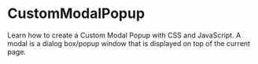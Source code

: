 # CustomModalPopup
Learn how to create a Custom Modal Popup with CSS and JavaScript. A modal is a dialog box/popup window that is displayed on top of the current page.
